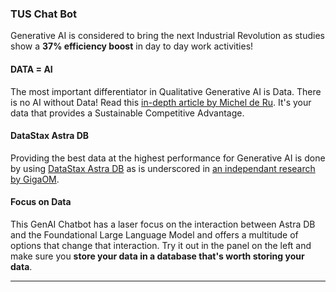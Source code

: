 ### TUS Chat Bot
Generative AI is considered to bring the next Industrial Revolution as studies show a **37% efficiency boost** in day to day work activities!

#### DATA = AI
The most important differentiator in Qualitative Generative AI is Data. There is no AI without Data! Read this [in-depth article by Michel de Ru](https://datastax.medium.com/with-generative-ai-context-is-king-7a1469942044). It's your data that provides a Sustainable Competitive Advantage.

#### DataStax Astra DB
Providing the best data at the highest performance for Generative AI is done by using [DataStax Astra DB](https://db.new) as is underscored in [an independant research by GigaOM](https://www.datastax.com/resources/report/gigaom-study-vector-databases-compared).

#### Focus on Data
This GenAI Chatbot has a laser focus on the interaction between Astra DB and the Foundational Large Language Model and offers a multitude of options that change that interaction. Try it out in the panel on the left and make sure you **store your data in a database that's worth storing your data**.

---
